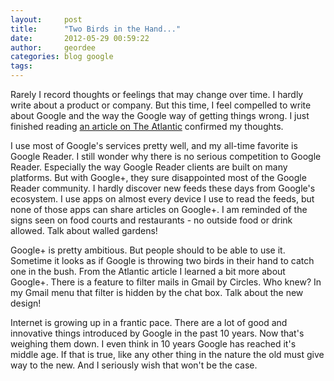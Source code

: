 ```yaml
---
layout:     post
title:      "Two Birds in the Hand..."
date:       2012-05-29 00:59:22
author:     geordee
categories: blog google
tags:       
---
```


Rarely I record thoughts or feelings that may change over time. I hardly write about a product or company. But this time, I feel compelled to write about Google and the way the Google way of getting things wrong. I just finished reading [an article on The Atlantic](https://www.theatlantic.com/technology/archive/2012/05/how-google-can-beat-facebook-without-google-plus/257480/ "How Google Can Beat Facebook Without Google Plus") confirmed my thoughts.

I use most of Google's services pretty well, and my all-time favorite is Google Reader. I still wonder why there is no serious competition to Google Reader. Especially the way Google Reader clients are built on many platforms. But with Google+, they sure disappointed most of the Google Reader community. I hardly discover new feeds these days from Google's ecosystem. I use apps on almost every device I use to read the feeds, but none of those apps can share articles on Google+. I am reminded of the signs seen on food courts and restaurants - no outside food or drink allowed. Talk about walled gardens!

Google+ is pretty ambitious. But people should to be able to use it. Sometime it looks as if Google is throwing two birds in their hand to catch one in the bush. From the Atlantic article I learned a bit more about Google+. There is a feature to filter mails in Gmail by Circles. Who knew? In my Gmail menu that filter is hidden by the chat box. Talk about the new design!

Internet is growing up in a frantic pace. There are a lot of good and innovative things introduced by Google in the past 10 years. Now that's weighing them down. I even think in 10 years Google has reached it's middle age. If that is true, like any other thing in the nature the old must give way to the new. And I seriously wish that won't be the case.
